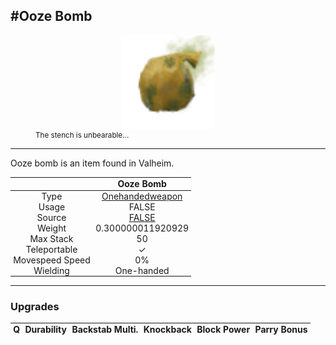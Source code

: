 <meta property="og:title" content="Ooze Bomb - MoreValheim" /><meta property="og:type" content="website" /><meta property="og:image" content="/assets/ooze_bomb.png" /><meta property="og:description" content="Ooze Bomb is an item found in Valheim." /><meta name="theme-color" content="#546D78"><meta name="twitter:card" content="summary_large_image">
#Ooze Bomb
-------------
<style>img {width:20px;}.tb {width:150px;display: block;margin-left: auto;margin-right: auto;}</style>

<style>.md-typeset table:not([class]) th:not([align]) {min-width:unset!important;}</style>
<style>td{padding:0em 0.3em!important;text-align:center!important;border-left:.05rem solid var(--md-default-fg-color--lightest)}</style>

<style>th{padding:0.1em 0.3em!important;text-align:center!important;font-weight:bold}</style>

<style>pre{text-align:right!important}</style>
<style>table tr td:first-child {border-left: 0;};</style>

<figure><img src="/assets/ooze_bomb.png" class="tb" /><figcaption><small>The stench is unbearable...</small></figcaption></figure>

-------------

Ooze bomb is an item found in Valheim.

|        | Ooze Bomb              |
| ----------- | ------------------------------------ |
| Type | [Onehandedweapon](../../types/onehandedweapon)
| Usage | FALSE<br>
| Source | [FALSE](../../items/false)
| Weight | 0.300000011920929 |
| Max Stack | 50 |
| Teleportable | ✓
| Movespeed Speed | 0%
| Wielding | One-handed


-------------

### Upgrades
| Q | Durability | Backstab Multi. | Knockback | Block Power | Parry Bonus
| - | - | - | - | - | - 

